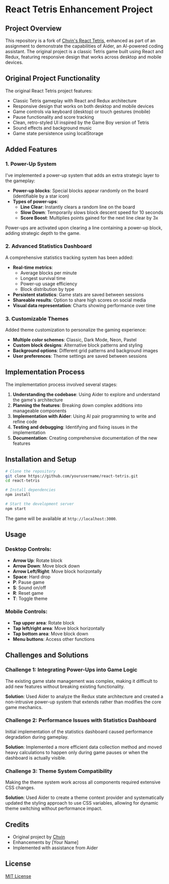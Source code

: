 # React Tetris Enhancement Project

## Project Overview

This repository is a fork of [Chvin's React Tetris](https://github.com/chvin/react-tetris), enhanced as part of an assignment to demonstrate the capabilities of Aider, an AI-powered coding assistant. The original project is a classic Tetris game built using React and Redux, featuring responsive design that works across desktop and mobile devices.


## Original Project Functionality

The original React Tetris project features:

- Classic Tetris gameplay with React and Redux architecture
- Responsive design that works on both desktop and mobile devices
- Game controls via keyboard (desktop) or touch gestures (mobile)
- Pause functionality and score tracking
- Clean, retro-styled UI inspired by the Game Boy version of Tetris
- Sound effects and background music
- Game state persistence using localStorage

## Added Features

### 1. Power-Up System

I've implemented a power-up system that adds an extra strategic layer to the gameplay:

- **Power-up blocks**: Special blocks appear randomly on the board (identifiable by a star icon)
- **Types of power-ups**:
  - **Line Clear**: Instantly clears a random line on the board
  - **Slow Down**: Temporarily slows block descent speed for 10 seconds
  - **Score Boost**: Multiplies points gained for the next line clear by 3x

Power-ups are activated upon clearing a line containing a power-up block, adding strategic depth to the game.

### 2. Advanced Statistics Dashboard

A comprehensive statistics tracking system has been added:

- **Real-time metrics**: 
  - Average blocks per minute
  - Longest survival time
  - Power-up usage efficiency
  - Block distribution by type
- **Persistent statistics**: Game stats are saved between sessions
- **Shareable results**: Option to share high scores on social media
- **Visual data representation**: Charts showing performance over time

### 3. Customizable Themes

Added theme customization to personalize the gaming experience:

- **Multiple color schemes**: Classic, Dark Mode, Neon, Pastel
- **Custom block designs**: Alternative block patterns and styling
- **Background options**: Different grid patterns and background images
- **User preferences**: Theme settings are saved between sessions

## Implementation Process

The implementation process involved several stages:

1. **Understanding the codebase**: Using Aider to explore and understand the game's architecture
2. **Planning the features**: Breaking down complex additions into manageable components
3. **Implementation with Aider**: Using AI pair programming to write and refine code
4. **Testing and debugging**: Identifying and fixing issues in the implementation
5. **Documentation**: Creating comprehensive documentation of the new features

## Installation and Setup

```bash
# Clone the repository
git clone https://github.com/yourusername/react-tetris.git
cd react-tetris

# Install dependencies
npm install

# Start the development server
npm start
```

The game will be available at `http://localhost:3000`.

## Usage

### Desktop Controls:
- **Arrow Up**: Rotate block
- **Arrow Down**: Move block down
- **Arrow Left/Right**: Move block horizontally
- **Space**: Hard drop
- **P**: Pause game
- **S**: Sound on/off
- **R**: Reset game
- **T**: Toggle theme

### Mobile Controls:
- **Tap upper area**: Rotate block
- **Tap left/right area**: Move block horizontally
- **Tap bottom area**: Move block down
- **Menu buttons**: Access other functions

## Challenges and Solutions

### Challenge 1: Integrating Power-Ups into Game Logic
The existing game state management was complex, making it difficult to add new features without breaking existing functionality.

**Solution**: Used Aider to analyze the Redux state architecture and created a non-intrusive power-up system that extends rather than modifies the core game mechanics.

### Challenge 2: Performance Issues with Statistics Dashboard
Initial implementation of the statistics dashboard caused performance degradation during gameplay.

**Solution**: Implemented a more efficient data collection method and moved heavy calculations to happen only during game pauses or when the dashboard is actually visible.

### Challenge 3: Theme System Compatibility
Making the theme system work across all components required extensive CSS changes.

**Solution**: Used Aider to create a theme context provider and systematically updated the styling approach to use CSS variables, allowing for dynamic theme switching without performance impact.

## Credits

- Original project by [Chvin](https://github.com/chvin)
- Enhancements by [Your Name]
- Implemented with assistance from Aider

## License

[MIT License](LICENSE)
